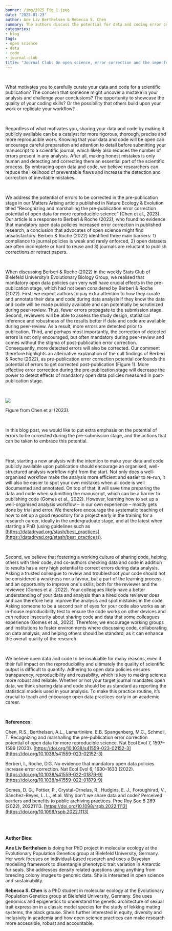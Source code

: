 ```yaml
---
banner: /img/2025_Fig_1.jpeg  
date: "2025-01-23"  
author: Ane Liv Berthelsen & Rebecca S. Chen  
summary: The authors discuss the potential for data and coding error correction during pre-submission and the actions that can be taken to embrace this potential.
categories:
- blog
tags: 
- open science
- data
- code
- journal-club
title: "Journal Club: On open science, error correction and the imperfect scientist" 
---
```

&nbsp;

What motivates you to carefully curate your data and code for a scientific publication? The concern that someone might uncover a mistake in your analysis and challenge your conclusions? The opportunity to showcase the quality of your coding skills? Or the possibility that others build upon your work or replicate your workflow?

&nbsp;

Regardless of what motivates you, sharing your data and code by making it publicly available can be a catalyst for more rigorous, thorough, precise and more reproducible work. Knowing that your data and code will be open can encourage careful preparation and attention to detail before submitting your manuscript to a scientific journal, which likely also reduces the number of errors present in any analysis. After all, making honest mistakes is only human and detecting and correcting them an essential part of the scientific process. By embracing open data and code, we believe researchers can reduce the likelihood of preventable flaws and increase the detection and correction of inevitable mistakes.

&nbsp;

We address the potential of errors to be corrected in the pre-publication stage in our Matters Arising article published in Nature Ecology & Evolution titled “Recognizing and marshalling the pre-publication error correction potential of open data for more reproducible science” (Chen et al., 2023). Our article is a response to Berberi & Roche (2022), who found no evidence that mandatory open data policies increased error correction in published research, a conclusion that advocates of open science might find unsatisfactory. Berberi & Roche (2022) identified three main barriers: 1) compliance to journal policies is weak and rarely enforced, 2) open datasets are often incomplete or hard to reuse and 3) journals are reluctant to publish corrections or retract papers. 

&nbsp;

When discussing Berberi & Roche (2022) in the weekly Stats Club of Bielefeld University’s Evolutionary Biology Group, we realised that mandatory open data policies can very well have crucial effects in the pre-publication stage, which had not been considered by Berberi & Roche (2022). First, we expect authors to pay extra attention to how they curate and annotate their data and code during data analysis if they know the data and code will be made publicly available and can potentially be scrutinized during peer-review. Thus, fewer errors propagate to the submission stage. Second, reviewers will be able to assess the study design, statistical inference and robustness of the results better if data and code are available during peer-review. As a result, more errors are detected prior to publication. Third, and perhaps most importantly, the correction of detected errors is not only encouraged, but often mandatory during peer-review and comes without the stigma of post-publication error correction. Consequently, more detected errors will also be corrected. Our comment therefore highlights an alternative explanation of the null findings of Berberi & Roche (2022), as pre-publication error correction potential confounds the potential of errors to get corrected post-publication (Figure 1). More effective error correction during the pre-publication stage will decrease the power to detect effects of mandatory open data policies measured in post-publication stage.

&nbsp;

![](/img/2025_Fig_1.jpeg)

Figure from Chen et al (2023).  

&nbsp;

In this blog post, we would like to put extra emphasis on the potential of errors to be corrected during the pre-submission stage, and the actions that can be taken to embrace this potential. 

&nbsp;

First, starting a new analysis with the intention to make your data and code publicly available upon publication should encourage an organised, well-structured analysis workflow right from the start. Not only does a well-organised workflow make the analysis more efficient and easier to re-run, it will also be easier to spot your own mistakes when all code is well documented and annotated. On top of that, it will save time preparing the data and code when submitting the manuscript, which can be a barrier to publishing code (Gomes et al., 2022). However, learning how to set up a well-organised analysis workflow – in our own experience – mostly gets done by trial and error. We therefore encourage the systematic teaching of how to set up a good repository for a project early in the training for a research career, ideally in the undergraduate stage, and at the latest when starting a PhD (using guidelines such as [https://datadryad.org/stash/best_practices](https://datadryad.org/stash/best_practices)). 

&nbsp;

Second, we believe that fostering a working culture of sharing code, helping others with their code, and co-authors checking data and code in addition to results has a very high potential to correct errors during data analysis. Asking a trusted colleague to review and troubleshoot your code should not be considered a weakness nor a favour, but a part of the learning process and an opportunity to improve one's skills, both for the reviewer and the reviewee (Gomes et al. 2022). Your colleagues likely have a better understanding of your data and analysis than a hired code reviewer does and can therefore help improve the analysis and spot mistakes in the code. Asking someone to be a second pair of eyes for your code also works as an in-house reproducibility test to ensure the code works on other devices and can reduce insecurity about sharing code and data that some colleagues experience (Gomes et al., 2022). Therefore, we encourage working groups and institutions to foster environments where discussing code, collaborating on data analysis, and helping others should be standard, as it can enhance the overall quality of the research.   

&nbsp;

We believe open data and code to be invaluable for many reasons, even if their full impact on the reproducibility and ultimately the quality of scientific output is difficult to quantify. Adhering to open data policies ensures transparency, reproducibility and reusability, which is key to making science more robust and reliable. Whether or not your target journal mandates open data, we think sharing data and code should be as standard as reporting the statistical models used in your analysis. To make this practice routine, it’s crucial to teach and encourage open data practices early in an academic career.

&nbsp;

**References:**  

Chen, R.S., Berthelsen, A.L., Lamartinière, E.B. Spangenberg, M.C., Schmoll, T. Recognizing and marshalling the pre-publication error correction potential of open data for more reproducible science. Nat Ecol Evol 7, 1597–1599 (2023). [https://doi.org/10.1038/s41559-023-02152-3](https://doi.org/10.1038/s41559-023-02152-3)  

Berberi, I., Roche, D.G. No evidence that mandatory open data policies increase error correction. Nat Ecol Evol 6, 1630–1633 (2022). [https://doi.org/10.1038/s41559-022-01879-9](https://doi.org/10.1038/s41559-022-01879-9)  

Gomes, D. G., Pottier, P., Crystal-Ornelas, R., Hudgins, E. J., Foroughirad, V., Sánchez-Reyes, L. L., et al. Why don't we share data and code? Perceived barriers and benefits to public archiving practices. Proc Roy Soc B 289 (2022), 20221113. [https://doi.org/10.1098/rspb.2022.1113](https://doi.org/10.1098/rspb.2022.1113)  

\
\
\
**Author Bios:**

**Ane Liv Berthelsen** is doing her PhD project in molecular ecology at the Evolutionary Population Genetics group at Bielefeld University, Germany. Her work focuses on individual-based research and uses a Bayesian modelling framework to disentangle phenotypic trait variation in Antarctic fur seals. She addresses density related questions using anything from breeding colony images to genomic data. She is interested in open science and sustainability.  

**Rebecca S. Chen** is a PhD student in molecular ecology at the Evolutionary Population Genetics group at Bielefeld University, Germany. She uses genomics and epigenetics to understand the genetic architecture of sexual trait expression in a classic model species for the study of lekking mating systems, the black grouse. She’s further interested in equity, diversity and inclusivity in academia and how open science practices can make research more accessible, robust and accountable.  
